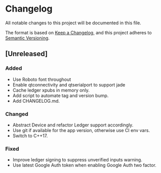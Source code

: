 # Changelog
All notable changes to this project will be documented in this file.

The format is based on [Keep a Changelog](https://keepachangelog.com/en/1.0.0/),
and this project adheres to [Semantic Versioning](https://semver.org/spec/v2.0.0.html).

## [Unreleased]
### Added
- Use Roboto font throughout
- Enable qtconnectivity and qtserialport to support jade
- Cache ledger xpubs in memory only.
- Add script to automate tag and version bump.
- Add CHANGELOG.md.

### Changed
- Abstract Device and refactor Ledger support accordingly.
- Use git if available for the app version, otherwise use CI env vars.
- Switch to C++17.

### Fixed
- Improve ledger signing to suppress unverified inputs warning.
- Use latest Google Auth token when enabling Google Auth two factor.
